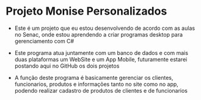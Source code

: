 # Projeto Monise Personalizados
- Este é um projeto que eu estou desenvolvendo de acordo com as aulas no Senac, onde estou aprendendo a criar programas desktop para gerenciamento com C#
- Este programa atua juntamente com um banco de dados e com mais duas plataformas um WebSite e um App Mobile, futuramente estarei postando aqui no GitHub os dois projetos

- A função deste programa é basicamente gerenciar os clientes, funcionarios, produtos e informações tanto no site como no app, podendo realizar cadastro de produtos de clientes e de funcionarios
